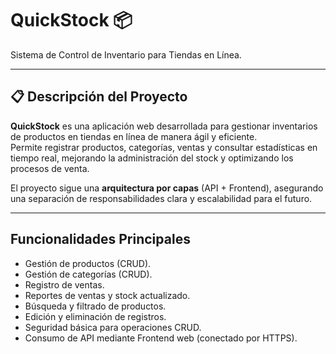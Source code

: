 # QuickStock 📦

Sistema de Control de Inventario para Tiendas en Línea.

---

## 📋 Descripción del Proyecto

**QuickStock** es una aplicación web desarrollada para gestionar inventarios de productos en tiendas en línea de manera ágil y eficiente.  
Permite registrar productos, categorías, ventas y consultar estadísticas en tiempo real, mejorando la administración del stock y optimizando los procesos de venta.

El proyecto sigue una **arquitectura por capas** (API + Frontend), asegurando una separación de responsabilidades clara y escalabilidad para el futuro.

---

##  Funcionalidades Principales

-  Gestión de productos (CRUD).
-  Gestión de categorías (CRUD).
-  Registro de ventas.
-  Reportes de ventas y stock actualizado.
-  Búsqueda y filtrado de productos.
-  Edición y eliminación de registros.
-  Seguridad básica para operaciones CRUD.
-  Consumo de API mediante Frontend web (conectado por HTTPS).
